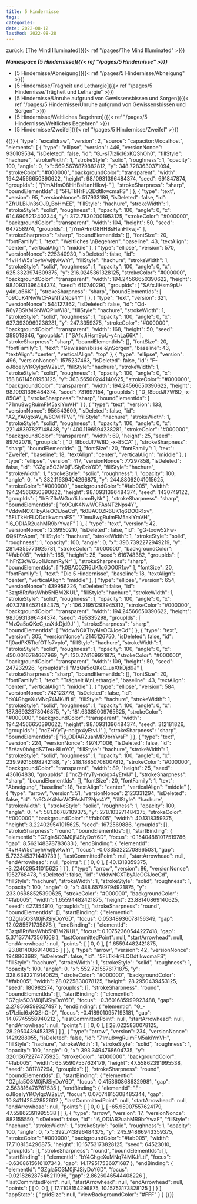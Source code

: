 ```yaml
---
title: 5 Hindernisse
tags: 
categories: 
date: 2022-08-12
lastMod: 2022-08-28
---
```

zurück: [The Mind Illuminated]({{< ref "/pages/The Mind Illuminated" >}})

***Namespace [5 Hindernisse]({{< ref "/pages/5 Hindernisse" >}})***
+ [5 Hindernisse/Abneigung]({{< ref "/pages/5 Hindernisse/Abneigung" >}})
+ [5 Hindernisse/Trägheit und Lethargie]({{< ref "/pages/5 Hindernisse/Trägheit und Lethargie" >}})
+ [5 Hindernisse/Unruhe aufgrund von Gewissensbissen und Sorgen]({{< ref "/pages/5 Hindernisse/Unruhe aufgrund von Gewissensbissen und Sorgen" >}})
+ [5 Hindernisse/Weltliches Begehren]({{< ref "/pages/5 Hindernisse/Weltliches Begehren" >}})
+ [5 Hindernisse/Zweifel]({{< ref "/pages/5 Hindernisse/Zweifel" >}})

{{<diagram name="2022-08-24-10-37-12" type="excalidraw">}}
{
  "type": "excalidraw",
  "version": 2,
  "source": "capacitor://localhost",
  "elements": [
    {
      "type": "ellipse",
      "version": 446,
      "versionNonce": 930109534,
      "isDeleted": false,
      "id": "G_-s17lzIicI6xKQShOh0",
      "fillStyle": "hachure",
      "strokeWidth": 1,
      "strokeStyle": "solid",
      "roughness": 1,
      "opacity": 100,
      "angle": 0,
      "x": 569.5676879882812,
      "y": 348.7283630371094,
      "strokeColor": "#000000",
      "backgroundColor": "transparent",
      "width": 194.24566650390622,
      "height": 98.10931396484374,
      "seed": 691847874,
      "groupIds": [
        "jYmAHmO8HHBsHanHIkwj-"
      ],
      "strokeSharpness": "sharp",
      "boundElementIds": [
        "5FLTkHrFLQDdtIkwcmaFS"
      ]
    },
    {
      "type": "text",
      "version": 95,
      "versionNonce": 517933186,
      "isDeleted": false,
      "id": "ZfrULBiJn3sOJ9_BoHmEE",
      "fillStyle": "hachure",
      "strokeWidth": 1,
      "strokeStyle": "solid",
      "roughness": 1,
      "opacity": 100,
      "angle": 0,
      "x": 614.6905212402344,
      "y": 372.78302001953125,
      "strokeColor": "#000000",
      "backgroundColor": "transparent",
      "width": 104,
      "height": 50,
      "seed": 647258974,
      "groupIds": [
        "jYmAHmO8HHBsHanHIkwj-"
      ],
      "strokeSharpness": "sharp",
      "boundElementIds": [],
      "fontSize": 20,
      "fontFamily": 1,
      "text": "Weltliches \nBegehren",
      "baseline": 43,
      "textAlign": "center",
      "verticalAlign": "middle"
    },
    {
      "type": "ellipse",
      "version": 570,
      "versionNonce": 225340930,
      "isDeleted": false,
      "id": "4vH4W5s1oyhVwjtjvKwYr",
      "fillStyle": "hachure",
      "strokeWidth": 1,
      "strokeStyle": "solid",
      "roughness": 1,
      "opacity": 100,
      "angle": 0,
      "x": 625.3323974609375,
      "y": 216.0245361328125,
      "strokeColor": "#000000",
      "backgroundColor": "transparent",
      "width": 194.24566650390622,
      "height": 98.10931396484374,
      "seed": 610740290,
      "groupIds": [
        "SAfxJiHsm9pU-y4nLa66K"
      ],
      "strokeSharpness": "sharp",
      "boundElementIds": [
        "o9CuK4NwWCFAsNT2Nps4Y"
      ]
    },
    {
      "type": "text",
      "version": 321,
      "versionNonce": 544127362,
      "isDeleted": false,
      "id": "Od-R6y7BSKMGNWQPIuWI8",
      "fillStyle": "hachure",
      "strokeWidth": 1,
      "strokeStyle": "solid",
      "roughness": 1,
      "opacity": 100,
      "angle": 0,
      "x": 637.3930969238281,
      "y": 247.3359375,
      "strokeColor": "#000000",
      "backgroundColor": "transparent",
      "width": 168,
      "height": 50,
      "seed": 389018846,
      "groupIds": [
        "SAfxJiHsm9pU-y4nLa66K"
      ],
      "strokeSharpness": "sharp",
      "boundElementIds": [],
      "fontSize": 20,
      "fontFamily": 1,
      "text": "Gewissensbisse &\nSorgen",
      "baseline": 43,
      "textAlign": "center",
      "verticalAlign": "top"
    },
    {
      "type": "ellipse",
      "version": 496,
      "versionNonce": 1575237463,
      "isDeleted": false,
      "id": "F-oJ8qeIyYKCylgcW2aLt",
      "fillStyle": "hachure",
      "strokeWidth": 1,
      "strokeStyle": "solid",
      "roughness": 1,
      "opacity": 100,
      "angle": 0,
      "x": 158.86114501953125,
      "y": 363.56500244140625,
      "strokeColor": "#000000",
      "backgroundColor": "transparent",
      "width": 194.24566650390622,
      "height": 98.10931396484374,
      "seed": 731697154,
      "groupIds": [
        "D_f8bodJf7W8D_-x-85CA"
      ],
      "strokeSharpness": "sharp",
      "boundElementIds": [
        "71mu8wgRuimFM5akiYmVH"
      ]
    },
    {
      "type": "text",
      "version": 133,
      "versionNonce": 956543609,
      "isDeleted": false,
      "id": "A2_YA0gtxAV_W8CMIfPVJ",
      "fillStyle": "hachure",
      "strokeWidth": 1,
      "strokeStyle": "solid",
      "roughness": 1,
      "opacity": 100,
      "angle": 0,
      "x": 221.48397827148438,
      "y": 400.1196594238281,
      "strokeColor": "#000000",
      "backgroundColor": "transparent",
      "width": 69,
      "height": 25,
      "seed": 89762078,
      "groupIds": [
        "D_f8bodJf7W8D_-x-85CA"
      ],
      "strokeSharpness": "sharp",
      "boundElementIds": [],
      "fontSize": 20,
      "fontFamily": 1,
      "text": "Zweifel",
      "baseline": 18,
      "textAlign": "center",
      "verticalAlign": "middle"
    },
    {
      "type": "ellipse",
      "version": 417,
      "versionNonce": 77297858,
      "isDeleted": false,
      "id": "GZgla5O3M0jFJSiyDoY6D",
      "fillStyle": "hachure",
      "strokeWidth": 1,
      "strokeStyle": "solid",
      "roughness": 1,
      "opacity": 100,
      "angle": 0,
      "x": 382.11639404296875,
      "y": 244.88092041015625,
      "strokeColor": "#000000",
      "backgroundColor": "#fab005",
      "width": 194.24566650390622,
      "height": 98.10931396484374,
      "seed": 1430749122,
      "groupIds": [
        "lhFrZ3cWGuo1iJcnmRyNr"
      ],
      "strokeSharpness": "sharp",
      "boundElementIds": [
        "o9CuK4NwWCFAsNT2Nps4Y",
        "VddwNCXTbyAleOCiJoeCd",
        "k0BAC0ZR6UK1q6DO0R1xv",
        "5FLTkHrFLQDdtIkwcmaFS",
        "71mu8wgRuimFM5akiYmVH",
        "i6_ODIAR2uahMR9brYwaF"
      ]
    },
    {
      "type": "text",
      "version": 42,
      "versionNonce": 1239950210,
      "isDeleted": false,
      "id": "gG-toow52Fw-6QKI7zApm",
      "fillStyle": "hachure",
      "strokeWidth": 1,
      "strokeStyle": "solid",
      "roughness": 1,
      "opacity": 100,
      "angle": 0,
      "x": 396.7392272949219,
      "y": 281.4355773925781,
      "strokeColor": "#000000",
      "backgroundColor": "#fab005",
      "width": 165,
      "height": 25,
      "seed": 616748382,
      "groupIds": [
        "lhFrZ3cWGuo1iJcnmRyNr"
      ],
      "strokeSharpness": "sharp",
      "boundElementIds": [
        "k0BAC0ZR6UK1q6DO0R1xv"
      ],
      "fontSize": 20,
      "fontFamily": 1,
      "text": "Die 5 Hindernisse",
      "baseline": 18,
      "textAlign": "center",
      "verticalAlign": "middle"
    },
    {
      "type": "ellipse",
      "version": 654,
      "versionNonce": 439956226,
      "isDeleted": false,
      "id": "3zqt8RtWrsWhb5NBM2KUL",
      "fillStyle": "hachure",
      "strokeWidth": 1,
      "strokeStyle": "solid",
      "roughness": 1,
      "opacity": 100,
      "angle": 0,
      "x": 407.37884521484375,
      "y": 106.21951293945312,
      "strokeColor": "#000000",
      "backgroundColor": "transparent",
      "width": 194.24566650390622,
      "height": 98.10931396484374,
      "seed": 495335298,
      "groupIds": [
        "MzQa5oQKeC_usXtkDjd9J"
      ],
      "strokeSharpness": "sharp",
      "boundElementIds": [
        "VddwNCXTbyAleOCiJoeCd"
      ]
    },
    {
      "type": "text",
      "version": 305,
      "versionNonce": 2145126750,
      "isDeleted": false,
      "id": "fj0adPK5TtcfOTfs7vplo",
      "fillStyle": "hachure",
      "strokeWidth": 1,
      "strokeStyle": "solid",
      "roughness": 1,
      "opacity": 100,
      "angle": 0,
      "x": 450.0016784667969,
      "y": 130.274169921875,
      "strokeColor": "#000000",
      "backgroundColor": "transparent",
      "width": 109,
      "height": 50,
      "seed": 247232926,
      "groupIds": [
        "MzQa5oQKeC_usXtkDjd9J"
      ],
      "strokeSharpness": "sharp",
      "boundElementIds": [],
      "fontSize": 20,
      "fontFamily": 1,
      "text": "Trägheit &\nLethargie",
      "baseline": 43,
      "textAlign": "center",
      "verticalAlign": "middle"
    },
    {
      "type": "ellipse",
      "version": 584,
      "versionNonce": 742123778,
      "isDeleted": false,
      "id": "bY4GhgeXuMNq74MKJfLti",
      "fillStyle": "hachure",
      "strokeWidth": 1,
      "strokeStyle": "solid",
      "roughness": 1,
      "opacity": 100,
      "angle": 0,
      "x": 187.36932373046875,
      "y": 181.63385009765625,
      "strokeColor": "#000000",
      "backgroundColor": "transparent",
      "width": 194.24566650390622,
      "height": 98.10931396484374,
      "seed": 312181826,
      "groupIds": [
        "ncZHYyTy-noigx4yEtvIJ"
      ],
      "strokeSharpness": "sharp",
      "boundElementIds": [
        "i6_ODIAR2uahMR9brYwaF"
      ]
    },
    {
      "type": "text",
      "version": 224,
      "versionNonce": 497471006,
      "isDeleted": false,
      "id": "5rAav0bAgdS7Teu-8LnYO",
      "fillStyle": "hachure",
      "strokeWidth": 1,
      "strokeStyle": "solid",
      "roughness": 1,
      "opacity": 100,
      "angle": 0,
      "x": 239.99215698242188,
      "y": 218.18850708007812,
      "strokeColor": "#000000",
      "backgroundColor": "transparent",
      "width": 89,
      "height": 25,
      "seed": 436164830,
      "groupIds": [
        "ncZHYyTy-noigx4yEtvIJ"
      ],
      "strokeSharpness": "sharp",
      "boundElementIds": [],
      "fontSize": 20,
      "fontFamily": 1,
      "text": "Abneigung",
      "baseline": 18,
      "textAlign": "center",
      "verticalAlign": "middle"
    },
    {
      "type": "arrow",
      "version": 51,
      "versionNonce": 2123331294,
      "isDeleted": false,
      "id": "o9CuK4NwWCFAsNT2Nps4Y",
      "fillStyle": "hachure",
      "strokeWidth": 1,
      "strokeStyle": "solid",
      "roughness": 1,
      "opacity": 100,
      "angle": 0,
      "x": 581.06787109375,
      "y": 278.103271484375,
      "strokeColor": "#000000",
      "backgroundColor": "#fab005",
      "width": 40.1318359375,
      "height": 3.224029541015625,
      "seed": 1672569886,
      "groupIds": [],
      "strokeSharpness": "round",
      "boundElementIds": [],
      "startBinding": {
        "elementId": "GZgla5O3M0jFJSiyDoY6D",
        "focus": -0.15404881017519786,
        "gap": 8.562148378783633
      },
      "endBinding": {
        "elementId": "4vH4W5s1oyhVwjtjvKwYr",
        "focus": -0.03353222708965031,
        "gap": 5.723345371449739
      },
      "lastCommittedPoint": null,
      "startArrowhead": null,
      "endArrowhead": null,
      "points": [
        [
          0,
          0
        ],
        [
          40.1318359375,
          -3.224029541015625
        ]
      ]
    },
    {
      "type": "arrow",
      "version": 86,
      "versionNonce": 1952768478,
      "isDeleted": false,
      "id": "VddwNCXTbyAleOCiJoeCd",
      "fillStyle": "hachure",
      "strokeWidth": 1,
      "strokeStyle": "solid",
      "roughness": 1,
      "opacity": 100,
      "angle": 0,
      "x": 488.65789794921875,
      "y": 233.06988525390625,
      "strokeColor": "#000000",
      "backgroundColor": "#fab005",
      "width": 1.65594482421875,
      "height": 23.88140869140625,
      "seed": 427354910,
      "groupIds": [],
      "strokeSharpness": "round",
      "boundElementIds": [],
      "startBinding": {
        "elementId": "GZgla5O3M0jFJSiyDoY6D",
        "focus": 0.05348936078156349,
        "gap": 12.0285571735878
      },
      "endBinding": {
        "elementId": "3zqt8RtWrsWhb5NBM2KUL",
        "focus": 0.10752360544227418,
        "gap": 5.371377473561608
      },
      "lastCommittedPoint": null,
      "startArrowhead": null,
      "endArrowhead": null,
      "points": [
        [
          0,
          0
        ],
        [
          1.65594482421875,
          -23.88140869140625
        ]
      ]
    },
    {
      "type": "arrow",
      "version": 42,
      "versionNonce": 1948863682,
      "isDeleted": false,
      "id": "5FLTkHrFLQDdtIkwcmaFS",
      "fillStyle": "hachure",
      "strokeWidth": 1,
      "strokeStyle": "solid",
      "roughness": 1,
      "opacity": 100,
      "angle": 0,
      "x": 552.7215576171875,
      "y": 328.63922119140625,
      "strokeColor": "#000000",
      "backgroundColor": "#fab005",
      "width": 28.0225830078125,
      "height": 28.2950439453125,
      "seed": 180982274,
      "groupIds": [],
      "strokeSharpness": "round",
      "boundElementIds": [],
      "startBinding": {
        "elementId": "GZgla5O3M0jFJSiyDoY6D",
        "focus": -0.3601685999923488,
        "gap": 2.278569599327497
      },
      "endBinding": {
        "elementId": "G_-s17lzIicI6xKQShOh0",
        "focus": -0.4189010957193181,
        "gap": 14.07745558940212
      },
      "lastCommittedPoint": null,
      "startArrowhead": null,
      "endArrowhead": null,
      "points": [
        [
          0,
          0
        ],
        [
          28.0225830078125,
          28.2950439453125
        ]
      ]
    },
    {
      "type": "arrow",
      "version": 234,
      "versionNonce": 1429288055,
      "isDeleted": false,
      "id": "71mu8wgRuimFM5akiYmVH",
      "fillStyle": "hachure",
      "strokeWidth": 1,
      "strokeStyle": "solid",
      "roughness": 1,
      "opacity": 100,
      "angle": 0,
      "x": 393.3494768604735,
      "y": 320.13672274755925,
      "strokeColor": "#000000",
      "backgroundColor": "#fab005",
      "width": 65.95907557624179,
      "height": 47.55862391995538,
      "seed": 381787294,
      "groupIds": [],
      "strokeSharpness": "round",
      "boundElementIds": [],
      "startBinding": {
        "elementId": "GZgla5O3M0jFJSiyDoY6D",
        "focus": 0.4153608686329981,
        "gap": 2.563816476767535
      },
      "endBinding": {
        "elementId": "F-oJ8qeIyYKCylgcW2aLt",
        "focus": 0.07674815308485344,
        "gap": 10.841142542852602
      },
      "lastCommittedPoint": null,
      "startArrowhead": null,
      "endArrowhead": null,
      "points": [
        [
          0,
          0
        ],
        [
          -65.95907557624179,
          47.55862391995538
        ]
      ]
    },
    {
      "type": "arrow",
      "version": 17,
      "versionNonce": 882155550,
      "isDeleted": false,
      "id": "i6_ODIAR2uahMR9brYwaF",
      "fillStyle": "hachure",
      "strokeWidth": 1,
      "strokeStyle": "solid",
      "roughness": 1,
      "opacity": 100,
      "angle": 0,
      "x": 392.743896484375,
      "y": 245.94866943359375,
      "strokeColor": "#000000",
      "backgroundColor": "#fab005",
      "width": 17.7108154296875,
      "height": 10.15753173828125,
      "seed": 64523010,
      "groupIds": [],
      "strokeSharpness": "round",
      "boundElementIds": [],
      "startBinding": {
        "elementId": "bY4GhgeXuMNq74MKJfLti",
        "focus": -0.6308615616107343,
        "gap": 14.179517536971687
      },
      "endBinding": {
        "elementId": "GZgla5O3M0jFJSiyDoY6D",
        "focus": -0.021826287546211996,
        "gap": 2.8626046544408226
      },
      "lastCommittedPoint": null,
      "startArrowhead": null,
      "endArrowhead": null,
      "points": [
        [
          0,
          0
        ],
        [
          17.7108154296875,
          10.15753173828125
        ]
      ]
    }
  ],
  "appState": {
    "gridSize": null,
    "viewBackgroundColor": "#FFF"
  }
}
{{</diagram>}}

